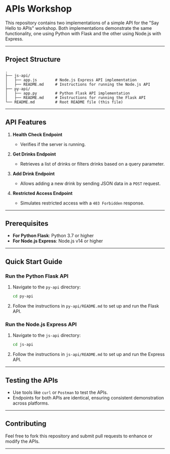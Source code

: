 # APIs Workshop

This repository contains two implementations of a simple API for the "Say Hello to APIs" workshop. Both implementations demonstrate the same functionality, one using Python with Flask and the other using Node.js with Express.

---

## Project Structure

```plaintext
.
├── js-api/
│   ├── app.js        # Node.js Express API implementation
│   ├── README.md     # Instructions for running the Node.js API
├── py-api/
│   ├── app.py        # Python Flask API implementation
│   ├── README.md     # Instructions for running the Flask API
└── README.md         # Root README file (this file)
```

---

## API Features

1. **Health Check Endpoint**

   - Verifies if the server is running.

2. **Get Drinks Endpoint**

   - Retrieves a list of drinks or filters drinks based on a query parameter.

3. **Add Drink Endpoint**

   - Allows adding a new drink by sending JSON data in a `POST` request.

4. **Restricted Access Endpoint**
   - Simulates restricted access with a `403 Forbidden` response.

---

## Prerequisites

- **For Python Flask**: Python 3.7 or higher
- **For Node.js Express**: Node.js v14 or higher

---

## Quick Start Guide

### Run the Python Flask API

1. Navigate to the `py-api` directory:

   ```bash
   cd py-api
   ```

2. Follow the instructions in `py-api/README.md` to set up and run the Flask API.

### Run the Node.js Express API

1. Navigate to the `js-api` directory:

   ```bash
   cd js-api
   ```

2. Follow the instructions in `js-api/README.md` to set up and run the Express API.

---

## Testing the APIs

- Use tools like `curl` or `Postman` to test the APIs.
- Endpoints for both APIs are identical, ensuring consistent demonstration across platforms.

---

## Contributing

Feel free to fork this repository and submit pull requests to enhance or modify the APIs.

---
